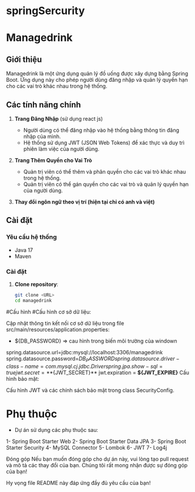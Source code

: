 # springSercurity
# Managedrink

## Giới thiệu

Managedrink là một ứng dụng quản lý đồ uống được xây dựng bằng Spring Boot. Ứng dụng này cho phép người dùng đăng nhập và quản lý quyền hạn cho các vai trò khác nhau trong hệ thống.

## Các tính năng chính

1. **Trang Đăng Nhập** (sử dụng react js)
   - Người dùng có thể đăng nhập vào hệ thống bằng thông tin đăng nhập của mình. 
   - Hệ thống sử dụng JWT (JSON Web Tokens) để xác thực và duy trì phiên làm việc của người dùng.

2. **Trang Thêm Quyền cho Vai Trò**
   - Quản trị viên có thể thêm và phân quyền cho các vai trò khác nhau trong hệ thống.
   - Quản trị viên có thể gán quyền cho các vai trò và quản lý quyền hạn của người dùng.
3. **Thay đổi ngôn ngữ theo vị trí (hiện tại chỉ có anh và việt)**
## Cài đặt

### Yêu cầu hệ thống

- Java 17
- Maven

### Cài đặt

1. **Clone repository**:
   ```bash
   git clone <URL>
   cd managedrink

#Cấu hình
#Cấu hình cơ sở dữ liệu:

Cập nhật thông tin kết nối cơ sở dữ liệu trong file src/main/resources/application.properties:
- ${DB_PASSWORD} => cau hình trong biến môi trường của windown

spring.datasource.url=jdbc:mysql://localhost:3306/managedrink
spring.datasource.password=${DB_PASSWORD}
spring.datasource.driver-class-name=com.mysql.cj.jdbc.Driver
spring.jpa.show-sql= true
jwt.secret = **${JWT_SECRET}**
jwt.expiration = **${JWT_EXPIRE}**
Cấu hình bảo mật:

Cấu hình JWT và các chính sách bảo mật trong class SecurityConfig.

# Phụ thuộc
- Dự án sử dụng các phụ thuộc sau:

1- Spring Boot Starter Web
2- Spring Boot Starter Data JPA
3- Spring Boot Starter Security
4- MySQL Connector
5- Lombok
6- JWT
7- Log4j

Đóng góp
Nếu bạn muốn đóng góp cho dự án này, vui lòng tạo pull request và mô tả các thay đổi của bạn. Chúng tôi rất mong nhận được sự đóng góp của bạn!

Hy vọng file README này đáp ứng đầy đủ yêu cầu của bạn!


